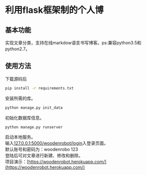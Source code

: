 # 利用flask框架制的个人博
## 基本功能
实现文章分类，支持在线markdow语言书写博客。ps:兼容python3.5和python2.7。
## 使用方法
下载源码后
```cmd
pip install -r requirements.txt
```
安装所需的库。
```python
python manage.py init_data
```
初始化数据库信息。
```python
python manage.py runserver
```
启动本地服务。  
输入[127.0.0.1:5000/woodenrobot/login](127.0.0.1:5000/woodenrobot/login)入登录页面。  
默认账号和密码为：woodenrobo  123  
登陆后可对文章进行新建、修改和删除。  
项目演示：[https://woodenrobot.herokuapp.com/](https://woodenrobot.herokuapp.com/)
